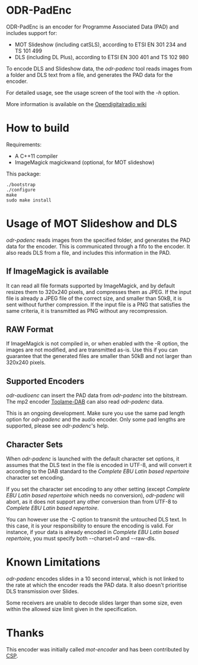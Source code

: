 ODR-PadEnc
==========

ODR-PadEnc is an encoder for Programme Associated Data (PAD) and includes
support for:

* MOT Slideshow (including catSLS), according to ETSI EN 301 234 and TS 101 499
* DLS (including DL Plus), according to ETSI EN 300 401 and TS 102 980

To encode DLS and Slideshow data, the *odr-padenc* tool reads images
from a folder and DLS text from a file, and generates the PAD data
for the encoder.

For detailed usage, see the usage screen of the tool with the *-h* option.

More information is available on the
[Opendigitalradio wiki](http://wiki.opendigitalradio.org/ODR-PadEnc)

How to build
=============

Requirements:

* A C++11 compiler
* ImageMagick magickwand (optional, for MOT slideshow)

This package:

    ./bootstrap
    ./configure
    make
    sudo make install

Usage of MOT Slideshow and DLS
==============================

*odr-padenc* reads images from the specified folder, and generates the PAD
data for the encoder. This is communicated through a fifo to the encoder. It
also reads DLS from a file, and includes this information in the PAD.

If ImageMagick is available
---------------------------
It can read all file formats supported by ImageMagick, and by default resizes
them to 320x240 pixels, and compresses them as JPEG. If the input file is already
a JPEG file of the correct size, and smaller than 50kB, it is sent without further
compression. If the input file is a PNG that satisfies the same criteria, it is
transmitted as PNG without any recompression.

RAW Format
----------
If ImageMagick is not compiled in, or when enabled with the -R option, the images
are not modified, and are transmitted as-is. Use this if you can guarantee that
the generated files are smaller than 50kB and not larger than 320x240 pixels.

Supported Encoders
------------------
*odr-audioenc* can insert the PAD data from *odr-padenc* into the bitstream.
The mp2 encoder [Toolame-DAB](https://github.com/Opendigitalradio/toolame-dab)
can also read *odr-padenc* data.

This is an ongoing development. Make sure you use the same pad length option
for *odr-padenc* and the audio encoder. Only some pad lengths are supported,
please see *odr-padenc*'s help.

Character Sets
--------------
When *odr-padenc* is launched with the default character set options, it assumes
that the DLS text in the file is encoded in UTF-8, and will convert it according to
the DAB standard to the *Complete EBU Latin based repertoire* character set encoding.

If you set the character set encoding to any other setting (except
*Complete EBU Latin based repertoire* which needs no conversion),
*odr-padenc* will abort, as it does not support any other conversion than from
UTF-8 to *Complete EBU Latin based repertoire*.

You can however use the -C option to transmit the untouched DLS text. In this
case, it is your responsibility to ensure the encoding is valid.  For instance,
if your data is already encoded in *Complete EBU Latin based repertoire*, you
must specify both --charset=0 and --raw-dls.

Known Limitations
=================
*odr-padenc* encodes slides in a 10 second interval, which is not linked
to the rate at which the encoder reads the PAD data. It also doesn't prioritise
DLS transmission over Slides.

Some receivers are unable to decode slides larger than some size, even within the allowed
size limit given in the specification.

Thanks
======

This encoder was initially called *mot-encoder* and has been contributed by
[CSP](http://rd.csp.it).

